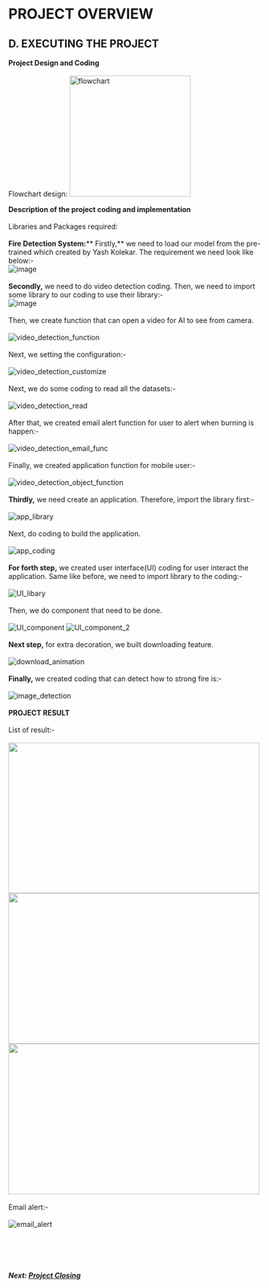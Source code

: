 # PROJECT OVERVIEW

## D. EXECUTING THE PROJECT
**Project Design and Coding** <br><br>
Flowchart design: <img width="241" alt="flowchart" src="https://user-images.githubusercontent.com/18380990/211846179-9d4614ef-0c9b-4469-abec-23e1cecdd3eb.png">

**Description of the project coding and implementation**<br><br>
Libraries and Packages required:<br><br>
**Fire Detection System:**** Firstly,** we need to load our model from the pre-trained which created by Yash Kolekar. The requirement we need look like below:- <br> ![image](https://user-images.githubusercontent.com/18380990/211868796-59ccea62-e836-400b-8dcc-eb74a1d415a7.png)<br><br>
**Secondly,** we need to do video detection coding. Then, we need to import some library to our coding to use their library:- <br>![image](https://user-images.githubusercontent.com/18380990/211884067-fc2d143e-dd90-487c-a83f-30bfa862097f.png)<br><br>
Then, we create function that can open a video for AI to see from camera.<br><br>![video_detection_function](https://user-images.githubusercontent.com/18380990/211887998-6bbe67c2-bcda-410b-bb50-73418b852e27.PNG) <br><br>
Next, we setting the configuration:- <br> <br>![video_detection_customize](https://user-images.githubusercontent.com/18380990/211888685-bb043653-810f-43a8-911c-3ef6630d9824.PNG) <br><br>
Next, we do some coding to read all the datasets:-<br><br>![video_detection_read](https://user-images.githubusercontent.com/18380990/211888841-95d8f920-23a2-4773-97e3-3d0df98ca10e.PNG)<br><br>
After that, we created email alert function for user to alert when burning is happen:-<br><br>![video_detection_email_func](https://user-images.githubusercontent.com/18380990/211889518-1d1e908f-c31e-437c-a2f0-7c20add4ff22.PNG)<br><br>
Finally, we created application function for mobile user:- <br><br>![video_detection_object_function](https://user-images.githubusercontent.com/18380990/211890053-fefc28c8-3953-45dd-9420-bae45857556b.PNG)<br><br>
**Thirdly,** we need create an application. Therefore, import the library first:- <br><br>![app_library](https://user-images.githubusercontent.com/18380990/211894356-866b43ff-09b4-4a78-8729-1ab62dac454b.PNG)<br><br>
Next, do coding to build the application. <br><br> ![app_coding](https://user-images.githubusercontent.com/18380990/211894587-5eb8a331-0817-4410-816e-2184669f1244.PNG)<br><br>
**For forth step,** we created user interface(UI) coding for user interact the application. Same like before, we need to import library to the coding:-<br><br>![UI_libary](https://user-images.githubusercontent.com/18380990/211893269-ffe86435-68cb-4a83-986b-c7656ba8e7ee.PNG)<br><br>
Then, we do component that need to be done.<br><br>![UI_component](https://user-images.githubusercontent.com/18380990/211893381-743abf38-2405-4ff5-9ec1-989918cd7b9f.PNG)
![UI_component_2](https://user-images.githubusercontent.com/18380990/211893388-699fe593-6f9c-4c11-b6b1-3042cae91536.PNG)<br><br>
**Next step,** for extra decoration, we built downloading feature. <br><br>![download_animation](https://user-images.githubusercontent.com/18380990/211895179-5e302d74-3f27-49b8-96dc-11087d75074b.PNG)<br><br>
**Finally,** we created coding that can detect how to strong fire is:-<br><br>![image_detection](https://user-images.githubusercontent.com/18380990/211895565-fe8f0fe7-4018-4f8e-bdd2-eeb723ea30ae.PNG)<br><br>
**PROJECT RESULT**<br><br>
List of result:-<br><br>
<img src="https://user-images.githubusercontent.com/18380990/211953542-a85b05aa-b18e-4c47-bdf3-0e8020b60fb2.jpg" width="500" height="300">
<img src="https://user-images.githubusercontent.com/18380990/211953549-af2b7f98-a592-4dff-a1f8-bfe5142923aa.jpg" width="500" height="300"> <br>
<img src="https://user-images.githubusercontent.com/18380990/211953554-997c7f2b-2f49-4ac2-846f-5595fdf00f5a.jpg" width="500" height="300"><br><br>
Email alert:-<br><br>![email_alert](https://user-images.githubusercontent.com/18380990/211953710-edcdc823-2aa8-4e1d-9861-aef1cd9b3daa.png)








<br><br><br>
##### Next: [Project Closing](E-PROJECT_CLOSING.md)
